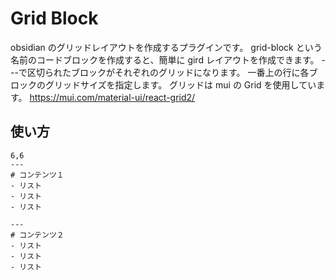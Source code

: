 # Grid Block

obsidian のグリッドレイアウトを作成するプラグインです。
grid-block という名前のコードブロックを作成すると、簡単に gird レイアウトを作成できます。
---で区切られたブロックがそれぞれのグリッドになります。
一番上の行に各ブロックのグリッドサイズを指定します。
グリッドは mui の Grid を使用しています。
https://mui.com/material-ui/react-grid2/

## 使い方

```grid-block
6,6
---
# コンテンツ１
- リスト
- リスト
- リスト

---
# コンテンツ２
- リスト
- リスト
- リスト
```

